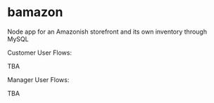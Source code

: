 # bamazon
Node app for an Amazonish storefront and its own inventory through MySQL

Customer User Flows: 

TBA

Manager User Flows: 

TBA
